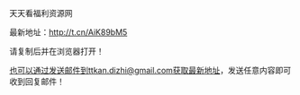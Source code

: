 天天看福利资源网

最新地址：http://t.cn/AiK89bM5

请复制后并在浏览器打开！

也可以通过发送邮件到ttkan.dizhi@gmail.com获取最新地址，发送任意内容即可收到回复邮件！
